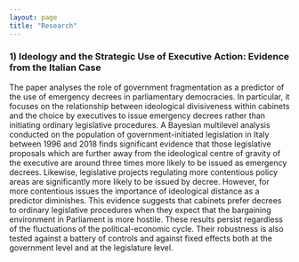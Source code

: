 ```yaml
---
layout: page
title: "Research"
---
```


### 1) Ideology and the Strategic Use of Executive Action: Evidence from the Italian Case
The paper analyses the role of government fragmentation as a predictor of the use of emergency decrees in parliamentary democracies. In particular, it focuses on the relationship between ideological divisiveness within cabinets and the choice by executives to issue emergency decrees rather than initiating ordinary legislative procedures. A Bayesian multilevel analysis conducted on the population of government-initiated legislation in Italy between 1996 and 2018 finds significant evidence that those legislative proposals which are further away from the ideological centre of gravity of the executive are around three times more likely to be issued as emergency decrees. Likewise, legislative projects regulating more contentious policy areas are significantly more likely to be issued by decree. However, for more contentious issues the importance of ideological distance as a predictor diminishes. This evidence suggests that cabinets prefer decrees to ordinary legislative procedures when they expect that the bargaining environment in Parliament is more hostile. These results persist regardless of the fluctuations of the political-economic cycle. Their robustness is also tested against a battery of controls and against fixed effects both at the government level and at the legislature level.  
